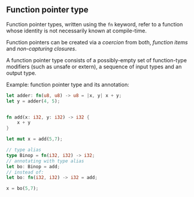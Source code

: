 ## Function pointer type

Function pointer types, written using the `fn` keyword, refer to a function whose identity is not necessarily known at compile-time.

Function pointers can be created via a *coercion* from both, *function items* and *non-capturing closures*.

A function pointer type consists of a possibly-empty set of function-type modifiers (such as unsafe or extern), a sequence of input types and an output type.


Example: function pointer type and its annotation:

```rust
let adder: fn(u8, u8) -> u8 = |x, y| x + y;
let y = adder(4, 5);


fn add(x: i32, y: i32) -> i32 {
    x + y
}

let mut x = add(5,7);

// type alias
type Binop = fn(i32, i32) -> i32;
// annotating with type alias
let bo: Binop = add;
// instead of:
let bo: fn(i32, i32) -> i32 = add;

x = bo(5,7);
```
